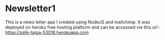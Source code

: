 # Newsletter1

This is a news letter app I created  using NodeJS and mailchimp. It was deployed on heroku free hosting platform and can be accessed via this url :  https://safe-taiga-53016.herokuapp.com
